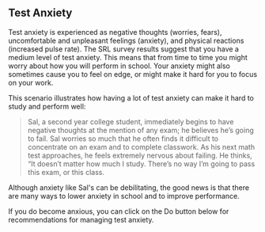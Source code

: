 ## Test Anxiety

Test anxiety is experienced as negative thoughts (worries, fears), uncomfortable and unpleasant feelings (anxiety), and physical reactions (increased pulse rate). The SRL survey results suggest that you have a medium level of test anxiety. This means that from time to time you might worry about how you will perform in school. Your anxiety might also sometimes cause you to feel on edge, or might make it hard for you to focus on your work. 

This scenario illustrates how having a lot of test anxiety can make it hard to study and perform well:

> Sal, a second year college student, immediately begins to have negative thoughts at the mention of any exam; he believes he’s going to fail. Sal worries so much that he often finds it difficult to concentrate on an exam and to complete classwork. As his next math test approaches, he feels extremely nervous about failing. He thinks, “It doesn’t matter how much I study. There’s no way I’m going to pass this exam, or this class.

Although anxiety like Sal's can be debilitating, the good news is that there are many ways to lower anxiety in school and to improve performance.

If you do become anxious, you can click on the Do button below for recommendations for managing test anxiety. 
